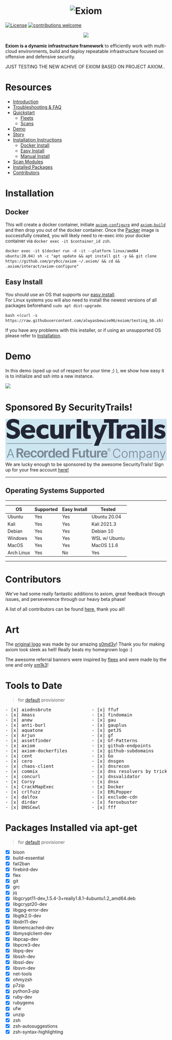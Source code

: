 <h1 align="center">
  <img src="screenshots/axiom_banner.png" alt="Exiom"></a>
  <br>
 </h1>

[![License](https://img.shields.io/badge/license-MIT-_red.svg)](https://opensource.org/licenses/MIT)
[![contributions welcome](https://img.shields.io/badge/contributions-welcome-brightgreen.svg?style=flat)](https://github.com/alwaysbegood96/exiom/issues)


<p align="center">
<a href="https://github.com/alwaysbegood96/exiom/wiki" target="_blank"> <img src="https://github.com/projectdiscovery/nuclei/raw/367d12700e252ec7066c79b1b97a6427544d931c/static/read-the-docs-button.png" height="42px"/></a>
</p> 

**Exiom is a dynamic infrastructure framework** to efficiently work with multi-cloud environments, build and deploy repeatable infrastructure focused on offensive and defensive security. 

JUST TESTING THE NEW ACHIVE OF EXIOM BASED ON PROJECT AXIOM..

# Resources

-   [Introduction](https://github.com/alwyasbewise96/exiom/wiki)
-   [Troubleshooting & FAQ](https://github.com/alwyasbewise96/exiom/wiki/0-Installation#troubleshooting)
-   [Quickstart](https://github.com/alwyasbewise96/exiom/wiki/A-Quickstart-Guide)
    - [Fleets](https://github.com/alwyasbewise96/exiom/wiki/Fleets)
    - [Scans](https://github.com/alwyasbewise96/exiom/wiki/Scans)
-   [Demo](#demo)
-   [Story](https://github.com/pry0cc/axiom/wiki/The-Story)
-   [Installation Instructions](https://github.com/alwyasbewise96/exiom#installation)
    -   [Docker Install](#docker)
    -   [Easy Install](#easy-install)
    -   [Manual Install](https://github.com/alwyasbewise96/exiom/wiki/0-Installation#Manual)
-   [Scan Modules](https://github.com/alwyasbewise96/exiom/wiki/Scans#example-axiom-scan-modules)
-   [Installed Packages](#tools-to-date)
-   [Contributors](#contributors)


# Installation
## Docker

This will create a docker container, initiate [`axiom-configure`](https://github.com/pry0cc/axiom/wiki/Filesystem-Utilities#axiom-configure) and [`axiom-build`](https://github.com/pry0cc/axiom/wiki/Filesystem-Utilities#axiom-build) and then drop you out of the docker container. Once the [Packer](https://www.packer.io/) image is successfully created, you will likely need to re-exec into your docker container via `docker exec -it $container_id zsh`.
```
docker exec -it $(docker run -d -it --platform linux/amd64 ubuntu:20.04) sh -c "apt update && apt install git -y && git clone https://github.com/pry0cc/axiom ~/.axiom/ && cd && .axiom/interact/axiom-configure"
```

## Easy Install

You should use an OS that supports our [easy install](https://github.com/alwyasbewise96/exiom#operating-systems-supported). <br>
For Linux systems you will also need to install the newest versions of all packages beforehand `sudo apt dist-upgrade`. <br>
```
bash <(curl -s https://raw.githubusercontent.com/alwyasbewise96/exiom/testing_bb.sh)
```

If you have any problems with this installer, or if using an unsupported OS please refer to [Installation](https://github.com/alwyasbewise96/exiom/wiki/0-Installation).

# Demo
In this demo (sped up out of respect for your time ;) ), we show how easy it is to initialize and ssh into a new instance.

<img src="https://raw.githubusercontent.com/pry0cc/axiom/master/screenshots/axiom-init-demo.gif" >


# Sponsored By SecurityTrails!
<img src="https://github.com/pry0cc/axiom/blob/master/screenshots/st.png">
We are lucky enough to be sponsored by the awesome SecurityTrails! Sign up for your free account <a href="https://securitytrails.com/app/signup?utm_source=axiom">here!</a>

---


## Operating Systems Supported
----------------------------------------------------------
| OS         | Supported | Easy Install  | Tested        | 
|------------|-----------|---------------|---------------|
| Ubuntu     |    Yes    |      Yes      | Ubuntu 20.04  |
| Kali       |    Yes    |      Yes      | Kali 2021.3   |
| Debian     |    Yes    |      Yes      | Debian 10     |
| Windows    |    Yes    |      Yes      | WSL w/ Ubuntu |
| MacOS      |    Yes    |      Yes      | MacOS 11.6    |
| Arch Linux |    Yes    |      No       | Yes           |
----------------------------------------------------------



# Contributors
We've had some really fantastic additions to axiom, great feedback through issues, and perseverence through our heavy beta phase!

A list of all contributors can be found [here](https://github.com/pry0cc/axiom/graphs/contributors), thank you all!

# Art
The [original logo](https://github.com/pry0cc/axiom/blob/master/screenshots/axiom-logo.png) was made by our amazing [s0md3v](https://twitter.com/s0md3v)! Thank you for making axiom look sleek as hell! Really beats my homegrown logo :)

The awesome referral banners were inspired by [fleex](https://github.com/FleexSecurity/fleex) and were made by the one and only [xm1k3](https://twitter.com/xm1k3_)!

# Tools to Date
> for [default](https://github.com/pry0cc/axiom/blob/master/images/provisioners/default.json) provisioner

<pre>
- [x] aiodnsbrute&#9;&#9;- [x] ffuf&#9;&#9;&#9;&#9;- [x] gobuster&#9;&#9;&#9;- [x] massdns&#9;&#9;&#9;- [x] subfinder
- [x] Amass&#9;&#9;&#9;- [x] findomain&#9;&#9;&#9;&#9;- [x] google-chrome&#9;&#9;- [x] medusa&#9;&#9;&#9;- [x] subjack
- [x] anew&#9;&#9;&#9;- [x] gau&#9;&#9;&#9;&#9;- [x] gorgo&#9;&#9;&#9;- [x] meg&#9;&#9;&#9;- [x] subjs
- [x] anti-burl&#9;&#9;&#9;- [x] gauplus&#9;&#9;&#9;&#9;- [x] gospider&#9;&#9;&#9;- [x] naabu&#9;&#9;&#9;- [x] testssl
- [x] aquatone&#9;&#9;&#9;- [x] getJS&#9;&#9;&#9;&#9;- [x] gowitness&#9;&#9;&#9;- [x] nmap&#9;&#9;&#9;- [x] thc-hydra
- [x] Arjun&#9;&#9;&#9;- [x] gf&#9;&#9;&#9;&#9;- [x] gron&#9;&#9;&#9;- [x] nuclei&#9;&#9;&#9;- [x] tlsx
- [x] assetfinder&#9;&#9;- [x] Gf-Patterns&#9;&#9;&#9;- [x] Gxss&#9;&#9;&#9;- [x] OpenRedireX&#9;&#9;- [x] trufflehog
- [x] axiom&#9;&#9;&#9;- [x] github-endpoints&#9;&#9;&#9;- [x] hakrawler&#9;&#9;&#9;- [x] ParamSpider&#9;&#9;- [x] ufw
- [x] axiom-dockerfiles&#9;&#9;- [x] github-subdomains&#9;&#9;&#9;- [x] hakrevdns&#9;&#9;&#9;- [x] phantomjs&#9;&#9;&#9;- [x] unimap
- [x] cent&#9;&#9;&#9;- [x] Go&#9;&#9;&#9;&#9;- [x] httprobe&#9;&#9;&#9;- [x] proxychains-ng&#9;&#9;- [x] wafw00f
- [x] cero&#9;&#9;&#9;- [x] dnsgen&#9;&#9;&#9;&#9;- [x] httpx&#9;&#9;&#9;- [x] puredns&#9;&#9;&#9;- [x] waybackurls
- [x] chaos-client&#9;&#9;- [x] dnsrecon&#9;&#9;&#9;&#9;- [x] interactsh-client&#9;&#9;- [x] qsreplace&#9;&#9;&#9;- [x] webscreenshot
- [x] commix&#9;&#9;&#9;- [x] dns resolvers by trickest&#9;&#9;- [x] Interlace&#9;&#9;&#9;- [x] responder.py&#9;&#9;- [x] wpscan
- [x] concurl&#9;&#9;&#9;- [x] dnsvalidator&#9;&#9;&#9;- [x] ipcdn&#9;&#9;&#9;- [x] RustScan
- [x] Corsy&#9;&#9;&#9;- [x] dnsx&#9;&#9;&#9;&#9;- [x] jaeles&#9;&#9;&#9;- [x] s3scanner
- [x] CrackMapExec&#9;&#9;- [x] Docker&#9;&#9;&#9;&#9;- [x] kiterunner&#9;&#9;- [x] scrying
- [x] crlfuzz&#9;&#9;&#9;- [x] ERLPopper&#9;&#9;&#9;&#9;- [x] kxss&#9;&#9;&#9;- [x] SecLists
- [x] dalfox&#9;&#9;&#9;- [x] exclude-cdn&#9;&#9;&#9;- [x] leaky-paths&#9;&#9;- [x] shuffledns
- [x] dirdar&#9;&#9;&#9;- [x] feroxbuster&#9;&#9;&#9;- [x] LinkFinder&#9;&#9;- [x] six2dez dns permutations
- [x] DNSCewl&#9;&#9;&#9;- [x] fff&#9;&#9;&#9;&#9;- [x] masscan&#9;&#9;&#9;- [x] sqlmap
</pre>


# Packages Installed via apt-get
> for [default](https://github.com/pry0cc/axiom/blob/master/images/provisioners/default.json) provisioner
- [x] bison
- [x] build-essential
- [x] fail2ban
- [x] firebird-dev
- [x] flex
- [x] git
- [x] grc
- [x] jq
- [x] libgcrypt11-dev_1.5.4-3+really1.8.1-4ubuntu1.2_amd64.deb
- [x] libgcrypt20-dev
- [x] libgpg-error-dev
- [x] libgtk2.0-dev
- [x] libidn11-dev
- [x] libmemcached-dev
- [x] libmysqlclient-dev
- [x] libpcap-dev
- [x] libpcre3-dev
- [x] libpq-dev
- [x] libssh-dev
- [x] libssl-dev
- [x] libsvn-dev
- [x] net-tools
- [x] ohmyzsh
- [x] p7zip
- [x] python3-pip
- [x] ruby-dev
- [x] rubygems
- [x] ufw
- [x] unzip
- [x] zsh
- [x] zsh-autosuggestions
- [x] zsh-syntax-highlighting
